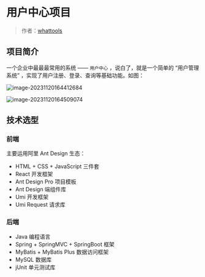 #  用户中心项目

> 作者：[whattools](https://soft-vault.com/)



## 项目简介

一个企业中最最最常用的系统 —— `用户中心` ，说白了，就是一个简单的 “用户管理系统” ，实现了用户注册、登录、查询等基础功能。如图：

![image-20231120164412684](https://img.picgo.net/2023/11/20/image-20231120164412684dad11d9f29219991.png)

![image-20231120164509074](https://img.picgo.net/2023/11/20/image-2023112016450907404095b12eb488b78.png)

## 技术选型

### 前端

主要运用阿里 Ant Design 生态：

- HTML + CSS + JavaScript 三件套
- React 开发框架
- Ant Design Pro 项目模板
- Ant Design 端组件库
- Umi 开发框架
- Umi Request 请求库



### 后端

- Java 编程语言
- Spring + SpringMVC + SpringBoot 框架
- MyBatis + MyBatis Plus 数据访问框架
- MySQL 数据库
- jUnit 单元测试库




